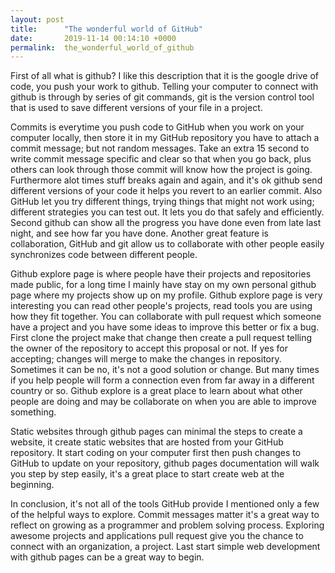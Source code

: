 ```yaml
---
layout: post
title:      "The wonderful world of GitHub"
date:       2019-11-14 00:14:10 +0000
permalink:  the_wonderful_world_of_github
---
```



First of all what is github? I like this description that it is the google drive of code, you push your work to github. Telling your computer to connect with github is through by series of git commands, git is the version control tool that is used to save different versions of your file in a project. 

Commits is everytime you push code to GitHub when you work on your computer locally, then store it in my GitHub repository you have to attach a commit message; but not random messages. Take an extra 15 second to write commit message specific and clear so that when you go back, plus others can look through those commit will know how the project is going. Furthermore alot times stuff breaks again and again, and it's ok github send different versions of your code it helps you revert to an earlier commit. Also GitHub let you try different things, trying things that might not work using; different strategies you can test out. It lets you do that safely and efficiently. Second github can show all the progress you have done even from late last night, and see how far you have done. Another great feature is collaboration, GitHub and git allow us to collaborate with other people easily synchronizes code between different people.
 
Github explore page is where people have their projects and repositories made public, for a long time I mainly have stay on my own personal github page where my projects show up on my profile. Github explore page is very interesting you can read other people's projects, read tools you are using how they fit together. You can collaborate with pull request which someone have a project and you have some ideas to improve this better or fix a bug. First clone the project make that change then create a pull request telling the owner of the repository to accept this proposal or not. If yes for accepting; changes will merge to make the changes in repository. Sometimes it can be no, it's not a good solution or change. But many times if you help people will form a connection even from far away in a different country or so. Github explore is a great place to learn about what other people are doing and may be collaborate on when you are able to improve something.
 
 Static websites through github pages can minimal the steps to create a website, it create static websites that are hosted from your GitHub repository. It start coding on your computer first then push changes to GitHub to update on your repository, github pages documentation will walk you step by step easily, it's a great place to start create web at the beginning. 
 
In conclusion, it's not all of the tools GitHub provide I mentioned only a few of the helpful ways to explore. Commit messages matter it's a great way to reflect on growing as a programmer and problem solving process. Exploring awesome projects and applications pull request give you the chance to connect with an organization, a project. Last start simple web development with github pages can be a great way to begin.
 


